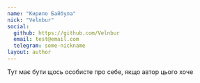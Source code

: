 ```yaml
---
name: "Кирило Байбула"
nick: "Velnbur"
social:
  github: https://github.com/Velnbur
  email: test@email.com
  telegram: some-nickname
layout: author
---
```


Тут має бути щось особисте про себе, якщо  автор цього хоче

